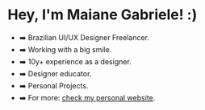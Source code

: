 # Hey, I'm Maiane Gabriele! :)

- ➡️ Brazilian UI/UX Designer Freelancer.
- ➡️ Working with a big smile.
- ➡️ 10y+ experience as a designer. 
- ➡️ Designer educator.
- ➡️ Personal Projects.
- ➡️ For more: [check my personal website](https://sheisacreative.com/).

<!--
**sheisacreative/sheisacreative** is a ✨ _special_ ✨ repository because its `README.md` (this file) appears on your GitHub profile.

Here are some ideas to get you started:

- 🔭 I’m currently working on ...
- 🌱 I’m currently learning ...
- 👯 I’m looking to collaborate on ...
- 🤔 I’m looking for help with ...
- 💬 Ask me about ...
- 📫 How to reach me: ...
- 😄 Pronouns: ...
- ⚡ Fun fact: ...
-->
